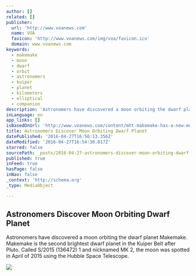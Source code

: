 ```yaml
---
author: []
related: []
publisher:
  url: 'http://www.voanews.com'
  name: VOA
  favicon: 'http://www.voanews.com/img/voa/favicon.ico'
  domain: www.voanews.com
keywords:
  - makemake
  - moon
  - dwarf
  - orbit
  - astronomers
  - kuiper
  - planet
  - kilometers
  - elliptical
  - companion
description: 'Astronomers have discovered a moon orbiting the dwarf planet Makemake. Makemake is the second brightest dwarf planet in the Kuiper Belt after Pluto. Called S/2015 (136472) 1 and nicknamed MK 2, the moon was spotted in April of 2015 using the Hubble Space Telescope.'
inLanguage: en
app_links: []
isBasedOnUrl: 'http://www.voanews.com/content/mht-makemake-has-a-new-moon/3305114.html'
title: Astronomers Discover Moon Orbiting Dwarf Planet
datePublished: '2016-04-27T16:56:13.356Z'
dateModified: '2016-04-27T16:54:30.817Z'
starred: false
sourcePath: _posts/2016-04-27-astronomers-discover-moon-orbiting-dwarf-planet.md
published: true
inFeed: true
hasPage: false
inNav: false
_context: 'http://schema.org'
_type: MediaObject

---
```

<article style=""><h1>Astronomers Discover Moon Orbiting Dwarf Planet</h1><p>Astronomers have discovered a moon orbiting the dwarf planet Makemake. Makemake is the second brightest dwarf planet in the Kuiper Belt after Pluto. Called S/2015 (136472) 1 and nicknamed MK 2, the moon was spotted in April of 2015 using the Hubble Space Telescope.</p><img src="http://gdb.voanews.com/E2AF09F2-B229-4764-A63E-D49286BC1619_cx0_cy19_cw0_mw1024_mh1024_s.jpg" /></article>